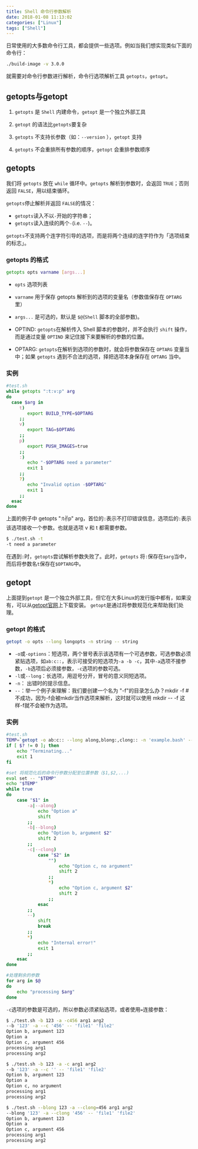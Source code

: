```yaml
---
title: Shell 命令行参数解析
date: 2018-01-08 11:13:02
categories: ["Linux"]
tags: ["Shell"]
---
```


日常使用的大多数命令行工具，都会提供一些选项。例如当我们想实现类似下面的命令行：

``` bash
./build-image -v 3.0.0
```

就需要对命令行参数进行解析，命令行选项解析工具 `getopts`，`getopt`。

<!-- more -->

## getopts与getopt

1. `getopts` 是 `Shell` 内建命令，`getopt` 是一个独立外部工具

2. `getopt` 的语法比`getopts`要复杂

3. `getopts` 不支持长参数（如：`--version` ），`getopt` 支持

4. `getopts` 不会重排所有参数的顺序，`getopt` 会重排参数顺序

## getopts

我们将 `getopts` 放在 `while` 循环中。`getopts` 解析到参数时，会返回 `TRUE`；否则返回 `FALSE`，用以结束循环。

`getopts`停止解析并返回 `FALSE`的情况：

- `getopts`读入不以`-`开始的字符串；
- `getopts`读入连续的两个`-`(i.e. `--`)。

`getopts`不支持两个连字符引导的选项，而是将两个连续的连字符作为「选项结束的标志」。

### getopts 的格式
``` bash
getopts opts varname [args...]
```

- `opts` 选项列表
- `varname` 用于保存 getopts 解析到的选项的变量名（参数值保存在 `OPTARG` 里）
- `args...` 是可选的，默认是 `$@`(`Shell` 脚本的全部参数)。

- OPTIND: `getopts`在解析传入 Shell 脚本的参数时，并不会执行 `shift` 操作，而是通过变量 `OPTIND` 来记住接下来要解析的参数的位置。
- OPTARG: `getopts`在解析到选项的参数时，就会将参数保存在 `OPTARG` 变量当中；如果 `getopts` 遇到不合法的选项，择把选项本身保存在 `OPTARG` 当中。

### 实例
``` bash
#test.sh
while getopts ":t:v:p" arg
do
  case $arg in
     t)
        export BUILD_TYPE=$OPTARG
     ;;
     v)
        export TAG=$OPTARG
     ;;
     p)
        export PUSH_IMAGES=true
     ;;
     :)
        echo "-$OPTARG need a parameter"
        exit 1
     ;;
     ?)
        echo "Invalid option -$OPTARG"
        exit 1
     ;;
  esac
done

```

上面的例子中 getopts ":t:v:p" arg，首位的`:`表示不打印错误信息，选项后的`:`表示该选项接收一个参数。也就是选项 v 和 t 都需要参数。
``` bash
$ ./test.sh -t
-t need a parameter
```

在遇到`:`时，`getopts`尝试解析参数失败了。此时，`getopts` 将`:`保存在`$arg`当中，而后将参数名`t`保存在`$OPTARG`中。

## getopt
上面提到`getopt` 是一个独立外部工具，但它在大多Linux的发行版中都有，如果没有，可以从[getopt官网](http://frodo.looijaard.name/project/getopt)上下载安装。
`getopt`是通过将参数规范化来帮助我们处理。

### getopt 的格式
``` bash
getopt -o opts --long longopts -n string -- string
```
- `-o`或`-options`：短选项，两个冒号表示该选项有一个可选参数，可选参数必须紧贴选项，如`ab:c::`，表示可接受的短选项为`-a -b -c`，其中`-a`选项不接参数，`-b`选项后必须接参数，`-c`选项的参数可选。
- `-l`或`--long`：长选项，用逗号分开，冒号的意义同短选项。
- `-n`： 出错时的提示信息。
- `--`：举一个例子来理解：我们要创建一个名为 "-f"的目录怎么办？mkdir -f #不成功，因为-f会被mkdir当作选项来解析，这时就可以使用 mkdir -- -f 这样-f就不会被作为选项。

### 实例

``` bash
#test.sh
TEMP=`getopt -o ab:c:: --long along,blong:,clong:: -n 'example.bash' -- "$@"`
if [ $? != 0 ]; then
    echo "Terminating..."
    exit 1
fi

#set 将规范化后的命令行参数分配至位置参数（$1,$2,...)
eval set -- "$TEMP"
echo "$TEMP"
while true
do
    case "$1" in
        -a|--along)
            echo "Option a"
            shift
        ;;
        -b|--blong)
            echo "Option b, argument $2"
            shift 2
        ;;
        -c|--clong)
            case "$2" in
                "")
                    echo "Option c, no argument"
                    shift 2
                ;;
                *)
                    echo "Option c, argument $2"
                    shift 2
                ;;
            esac
        ;;
        --)
            shift
            break
        ;;
        *)
            echo "Internal error!"
            exit 1
        ;;
    esac
done

#处理剩余的参数
for arg in $@
do
    echo "processing $arg"
done
```

`-c`选项的参数是可选的，所以参数必须紧贴选项，或者使用`=`连接参数：

``` bash
$ ./test.sh -b 123 -a -c456 arg1 arg2
--b '123' -a --c '456' -- 'file1' 'file2'
Option b, argument 123
Option a
Option c, argument 456
processing arg1
processing arg2

$ ./test.sh -b 123 -a -c arg1 arg2
--b '123' -a --c '' -- 'file1' 'file2'
Option b, argument 123
Option a
Option c, no argument
processing arg1
processing arg2

$ ./test.sh --blong 123 -a --clong=456 arg1 arg2
--blong '123' -a --clong '456' -- 'file1' 'file2'
Option b, argument 123
Option a
Option c, argument 456
processing arg1
processing arg2
```